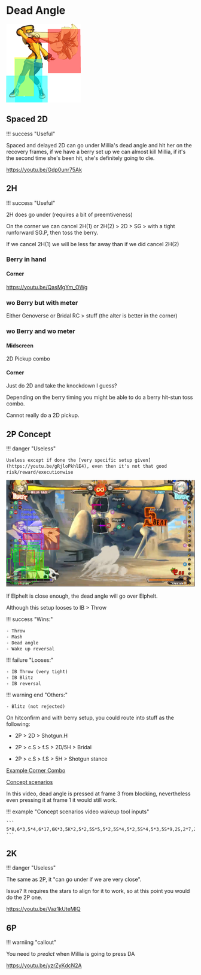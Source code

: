 # Dead Angle

![Millia_DA_Hitbox.png](src/Millia_DA_Hitbox.png)

## Spaced 2D

!!! success "Useful"

Spaced and delayed 2D can go under Millia's dead angle and hit her on the recovery frames, if we have a berry set up we can almost kill Millia, if it's the second time she's been hit, she's definitely going to die.

https://youtu.be/Gdp0unr75Ak

## 2H

!!! success "Useful"

2H does go under (requires a bit of preemtiveness)

On the corner we can cancel 2H(1) or 2H(2) > 2D > SG > with a tight runforward SG.P, then toss the berry.

If we cancel 2H(1) we will be less far away than if we did cancel 2H(2) 

### Berry in hand

#### Corner

https://youtu.be/QasMgYm_OWg

### wo Berry but with meter

Either Genoverse or Bridal RC > stuff (the alter is better in the corner)

### wo Berry and wo meter

#### Midscreen

2D Pickup combo

#### Corner

Just do 2D and take the knockdown I guess?

Depending on the berry timing you might be able to do a berry hit-stun toss combo. 

Cannot really do a 2D pickup.

## 2P Concept

!!! danger "Useless"

    Useless except if done the [very specific setup given](https://youtu.be/gRjloPkhlE4), even then it's not that good risk/reward/executionwise

![Elphelt_2P_Under_DA.jpg](src/Elphelt_2P_Under_Millia_DA.jpg)

If Elphelt is close enough, the dead angle will go over Elphelt.

Although this setup looses to IB > Throw

!!! success "Wins:"

    - Throw
    - Mash
    - Dead angle
    - Wake up reversal

!!! failure "Looses:"

    - IB Throw (very tight)
    - IB Blitz
    - IB reversal

!!! warning end "Others:"

    - Blitz (not rejected)

On hitconfirm and with berry setup, you could route into stuff as the following:

- 2P > 2D > Shotgun.H

- 2P > c.S > f.S > 2D/5H > Bridal

- 2P > c.S > f.S > 5H > Shotgun stance


[Example Corner Combo](https://youtu.be/5bJYna9MgSc)

[Concept scenarios](https://youtu.be/gRjloPkhlE4)

In this video, dead angle is pressed at frame 3 from blocking, nevertheless even pressing it at frame 1 it would still work.


!!! example "Concept scenarios video wakeup tool inputs"

    ```
    5*8,6*3,5*4,6*17,6K*3,5K*2,5*2,5S*5,5*2,5S*4,5*2,5S*4,5*3,5S*9,2S,2*7,2D*4,2*2,2D*14,1*2,4*4,4K*3,5K*16,5*37,2*3,3*2,6*3,6P,5P*5,5*6,6*2,5*4,6*4,3,2*3,2P*2,5P*2,5*22,6*3,5*3,6*4,3*7,3P*4,3*3,3P*3,3*2,3P*4,3*3,3P*4,3*2,3P*3,3*4,3P*5,3*5
    ```


## 2K

!!! danger "Useless"

The same as 2P, it "can go under if we are very close".

Issue? It requires the stars to align for it to work, so at this point you would do the 2P one.

https://youtu.be/Vaz1kUteMIQ


## 6P

!!! warniing "callout"

You need to _predict_ when Millia is going to press DA

https://youtu.be/yzrZyKdcN2A